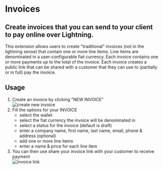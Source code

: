 # Invoices

## Create invoices that you can send to your client to pay online over Lightning.

This extension allows users to create "traditional" invoices (not in the lightning sense) that contain one or more line items. Line items are denominated in a user-configurable fiat currency. Each invoice contains one or more payments up to the total of the invoice. Each invoice creates a public link that can be shared with a customer that they can use to (partially or in full) pay the invoice.

## Usage

1. Create an invoice by clicking "NEW INVOICE"\
   ![create new invoice](https://i.imgur.com/9RTk2E8.png)
2. Fill the options for your INVOICE
   - select the wallet
   - select the fiat currency the invoice will be denominated in
   - select a status for the invoice (default is draft)
   - enter a company name, first name, last name, email, phone & address (optional)
   - add one or more line items
   - enter a name & price for each line item
3. You can then use share your invoice link with your customer to receive payment\
   ![invoice link](https://i.imgur.com/GxNuavy.png)
